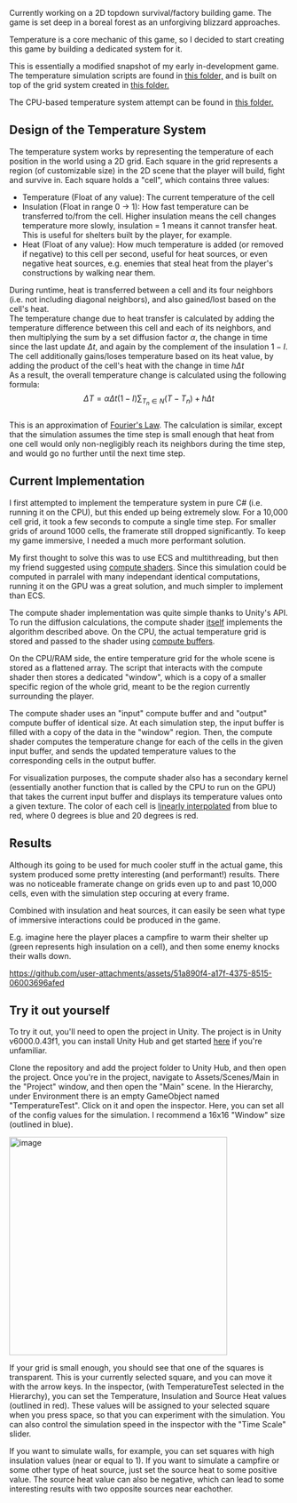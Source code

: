 Currently working on a 2D topdown survival/factory building game. The game is set deep in a boreal forest as an unforgiving blizzard approaches.

Temperature is a core mechanic of this game, so I decided to start creating this game by building a dedicated system for it.

This is essentially a modified snapshot of my early in-development game. The temperature simulation scripts are found in [this folder,](https://github.com/nathanrun1/heat-diffusion/tree/main/Assets/Scripts/Systems/Temperature) and is built on top of the grid system created in [this folder.](https://github.com/nathanrun1/heat-diffusion/tree/main/Assets/Scripts/Systems/Grid)

The CPU-based temperature system attempt can be found in [this folder.](https://github.com/nathanrun1/heat-diffusion/tree/main/Assets/Scripts/Systems/Temperature/Old)

## Design of the Temperature System
The temperature system works by representing the temperature of each position in the world using a 2D grid. Each square in the grid represents a region (of customizable size) in the 2D scene that the player will build, fight and survive in. 
Each square holds a "cell", which contains three values:
- Temperature (Float of any value): The current temperature of the cell
- Insulation (Float in range 0 -> 1): How fast temperature can be transferred to/from the cell. Higher insulation means the cell changes temperature more slowly, insulation = 1 means it cannot transfer heat. This is useful for shelters built by the player, for example.
- Heat (Float of any value): How much temperature is added (or removed if negative) to this cell per second, useful for heat sources, or even negative heat sources, e.g. enemies that steal heat from the player's constructions by walking near them.

During runtime, heat is transferred between a cell and its four neighbors (i.e. not including diagonal neighbors), and also gained/lost based on the cell's heat.\
The temperature change due to heat transfer is calculated by adding the temperature difference between this cell and each of its neighbors, and then multiplying the sum by a 
set diffusion factor $\alpha$, the change in time since the last update $\Delta t$, and again by the complement of the insulation $1 - I$.\
The cell additionally gains/loses temperature based on its heat value, by adding the product of the cell's heat with the change in time $h\Delta t$\
As a result, the overall temperature change is calculated using the following formula:
$$\Delta T = \alpha \Delta t (1-I)\sum_{T_n \in N}(T-T_n) + h\Delta t$$\
This is an approximation of [Fourier's Law](https://en.wikipedia.org/wiki/Thermal_conduction#Fourier.27s_law:~:text=temperature%2C%20gives%20the-,heat%20flow%20rate%20as,-%F0%9D%91%84).
The calculation is similar, except that the simulation assumes the time step is small enough that heat from one cell would only non-negligibly reach its neighbors during the time step, and would go no further until the next time step.

## Current Implementation

I first attempted to implement the temperature system in pure C# (i.e. running it on the CPU), but this ended up being extremely slow. For a 10,000 cell grid, it took a few seconds to compute a single time step. For smaller grids of around 1000 cells, the framerate still dropped significantly. To keep my game immersive, I needed a much more performant solution.

My first thought to solve this was to use ECS and multithreading, but then my friend suggested using [compute shaders](https://docs.unity3d.com/6000.0/Documentation/ScriptReference/ComputeShader.html).
Since this simulation could be computed in parralel with many independant identical computations, running it on the GPU was a great solution, and much simpler to implement than ECS.

The compute shader implementation was quite simple thanks to Unity's API. To run the diffusion calculations, the compute shader [itself](https://github.com/nathanrun1/heat-diffusion/blob/main/Assets/Shaders/HeatDiffusion.compute) implements the algorithm described above. On the CPU, the actual temperature grid is stored and passed to the shader using [compute buffers](https://docs.unity3d.com/6000.0/Documentation/ScriptReference/ComputeBuffer.html).

On the CPU/RAM side, the entire temperature grid for the whole scene is stored as a flattened array. The script that interacts with the compute shader then stores a dedicated "window", which is a copy of a smaller specific region of the whole grid, meant to be the region currently surrounding the player.

The compute shader uses an "input" compute buffer and and "output" compute buffer of identical size. At each simulation step, the input buffer is filled with a copy of the data in the "window" region. Then, the compute shader computes the temperature change for each of the cells in the given input buffer, and sends the updated temperature values to the corresponding cells in the output buffer.

For visualization purposes, the compute shader also has a secondary kernel (essentially another function that is called by the CPU to run on the GPU) that takes the current input buffer and displays its temperature values onto a given texture. The color of each cell is [linearly interpolated](https://www.cuemath.com/linear-interpolation-formula/) from blue to red, where 0 degrees is blue and 20 degrees is red.

## Results

Although its going to be used for much cooler stuff in the actual game, this system produced some pretty interesting (and performant!) results. There was no noticeable framerate change on grids even up to and past 10,000 cells, even with the simulation step occuring at every frame.

Combined with insulation and heat sources, it can easily be seen what type of immersive interactions could be produced in the game.

E.g. imagine here the player places a campfire to warm their shelter up (green represents high insulation on a cell), and then some enemy knocks their walls down.


https://github.com/user-attachments/assets/51a890f4-a17f-4375-8515-06003696afed

## Try it out yourself

To try it out, you'll need to open the project in Unity. The project is in Unity v6000.0.43f1, you can install Unity Hub and get started [here](https://unity.com/unity-hub) if you're unfamiliar.

Clone the repository and add the project folder to Unity Hub, and then open the project. Once you're in the project, navigate to Assets/Scenes/Main in the "Project" window, and then open the "Main" scene. In the Hierarchy, under Environment there is an empty GameObject named "TemperatureTest". Click on it and open the inspector. Here, you can set all of the config values for the simulation. I recommend a 16x16 "Window" size (outlined in blue).

<img width="393" alt="image" src="https://github.com/user-attachments/assets/f2315e70-6e40-4d50-9776-813b244c87aa" />


If your grid is small enough, you should see that one of the squares is transparent. This is your currently selected square, and you can move it with the arrow keys. In the inspector, (with TemperatureTest selected in the Hierarchy), you can 
set the Temperature, Insulation and Source Heat values (outlined in red). These values will be assigned to your selected square when you press space, so that you can experiment with the simulation. You can also control the simulation speed in the inspector with the "Time Scale" slider.

If you want to simulate walls, for example, you can set squares with high insulation values (near or equal to 1). If you want to simulate a campfire or some other type of heat source, just set the source heat to some positive value. The source heat value can also be negative, which can lead to some interesting results with two opposite sources near eachother.

